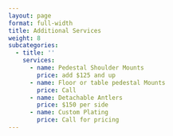 ```yaml
---
layout: page
format: full-width
title: Additional Services
weight: 8
subcategories:
  - title: ''
    services:
      - name: Pedestal Shoulder Mounts
        price: add $125 and up
      - name: Floor or table pedestal Mounts
        price: Call
      - name: Detachable Antlers
        price: $150 per side
      - name: Custom Plating
        price: Call for pricing
---
```


